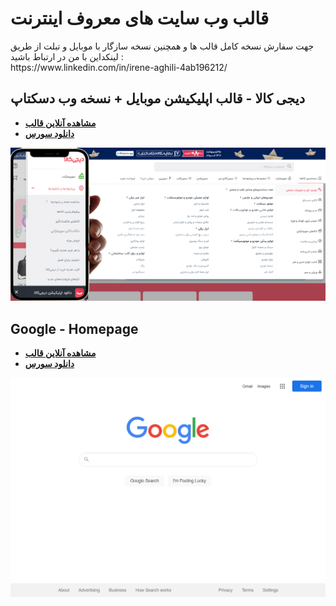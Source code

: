 <h1>قالب وب سایت های معروف اینترنت</h1>
<p>
جهت سفارش نسخه کامل قالب ها و همچنین نسخه سازگار با موبایل و تبلت از طریق لینکداین با من در ارتباط باشید :<br>
  https://www.linkedin.com/in/irene-aghili-4ab196212/
</p>
<h2>دیجی کالا - قالب اپلیکیشن موبایل + نسخه وب دسکتاپ</h2>
<ul>
  <li><a target='_blank' href='http://telnet.center/digikala/default.htm'><b>مشاهده آنلاین قالب</b></a></li>
  <li><a target='_blank' href='https://github.com/ireneaghili/themes/blob/main/digikala.zip'><b>دانلود سورس</b></a></li>
</ul>
<img src='https://github.com/ireneaghili/themes/blob/main/DigikalaDesktopMobile.jpg' />
<h2>Google - Homepage</h2>
<ul>
  <li><a target='_blank' href='http://telnet.center/google-index/google-index.html'><b>مشاهده آنلاین قالب</b></a></li>
  <li><a target='_blank' href='https://github.com/ireneaghili/themes/blob/main/google-index.zip'><b>دانلود سورس</b></a></li>
</ul>
<img src='https://github.com/ireneaghili/themes/blob/main/google-index-Capture.PNG' />

